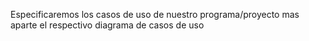 Especificaremos los casos de uso de nuestro programa/proyecto mas aparte el respectivo diagrama de casos de uso